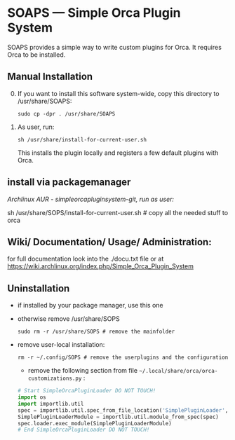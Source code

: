SOAPS — Simple Orca Plugin System
===================================

SOAPS provides a simple way to write custom plugins for Orca. It requires Orca
to be installed.

Manual Installation
-------------------


0.  If you want to install this software system-wide, copy this directory to
    /usr/share/SOAPS:

        sudo cp -dpr . /usr/share/SOAPS
2.  As user, run:

        sh /usr/share/install-for-current-user.sh

    This installs the plugin locally and registers a few default plugins with
    Orca.

install via packagemanager
--------------------------


*Archlinux AUR - simpleorcapluginsystem-git, run as user:*

sh /usr/share/SOPS/install-for-current-user.sh # copy all the needed stuff to orca

Wiki/ Documentation/ Usage/ Administration:
-------------------------------------------


for full documentation look into the ./docu.txt file or at
https://wiki.archlinux.org/index.php/Simple_Orca_Plugin_System

Uninstallation
--------------

-   if installed by your package manager, use this one
-   otherwise remove /usr/share/SOPS

        sudo rm -r /usr/share/SOPS # remove the mainfolder
-   remove user-local installation:

        rm -r ~/.config/SOPS # remove the userplugins and the configuration

    -   remove the following section from file `~/.local/share/orca/orca-customizations.py` :

    ```python
    # Start SimpleOrcaPluginLoader DO NOT TOUCH!
    import os
    import importlib.util
    spec = importlib.util.spec_from_file_location('SimplePluginLoader', os.path.expanduser('~')+'/.config/SOPS/SimplePluginLoader.py')
    SimplePluginLoaderModule = importlib.util.module_from_spec(spec)
    spec.loader.exec_module(SimplePluginLoaderModule)
    # End SimpleOrcaPluginLoader DO NOT TOUCH!
    ```


